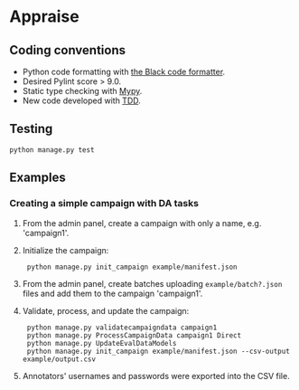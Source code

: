 # Appraise


## Coding conventions

- Python code formatting with [the Black code formatter](https://github.com/psf/black).
- Desired Pylint score > 9.0.
- Static type checking with [Mypy](http://mypy-lang.org/).
- New code developed with [TDD](https://www.oreilly.com/library/view/test-driven-development-with/9781449365141/).


## Testing

    python manage.py test


## Examples

### Creating a simple campaign with DA tasks

1. From the admin panel, create a campaign with only a name, e.g. 'campaign1'.
2. Initialize the campaign:

        python manage.py init_campaign example/manifest.json

3. From the admin panel, create batches uploading `example/batch?.json` files and add them to the campaign 'campaign1'.
4. Validate, process, and update the campaign:

        python manage.py validatecampaigndata campaign1
        python manage.py ProcessCampaignData campaign1 Direct
        python manage.py UpdateEvalDataModels
        python manage.py init_campaign example/manifest.json --csv-output example/output.csv

5. Annotators' usernames and passwords were exported into the CSV file.

